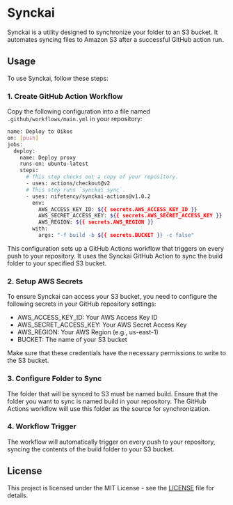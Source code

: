 
# Synckai
Synckai is a utility designed to synchronize your folder to an S3 bucket. It automates syncing files to Amazon S3 after a successful GitHub action run.

## Usage
To use Synckai, follow these steps:

### 1. Create GitHub Action Workflow

Copy the following configuration into a file named `.github/workflows/main.yml` in your repository:

```bash
name: Deploy to Oikos
on: [push]
jobs:
  deploy:
    name: Deploy proxy
    runs-on: ubuntu-latest
    steps:
      # This step checks out a copy of your repository.
      - uses: actions/checkout@v2
      # This step runs `synckai sync`.
      - uses: nifetency/synckai-actions@v1.0.2
        env:
          AWS_ACCESS_KEY_ID: ${{ secrets.AWS_ACCESS_KEY_ID }}
          AWS_SECRET_ACCESS_KEY: ${{ secrets.AWS_SECRET_ACCESS_KEY }}
          AWS_REGION: ${{ secrets.AWS_REGION }}
        with:
          args: "-f build -b ${{ secrets.BUCKET }} -c false"
```
This configuration sets up a GitHub Actions workflow that triggers on every push to your repository. It uses the Synckai GitHub Action to sync the build folder to your specified S3 bucket.

### 2. Setup AWS Secrets
To ensure Synckai can access your S3 bucket, you need to configure the following secrets in your GitHub repository settings:

- AWS_ACCESS_KEY_ID: Your AWS Access Key ID
- AWS_SECRET_ACCESS_KEY: Your AWS Secret Access Key
- AWS_REGION: Your AWS Region (e.g., us-east-1)
- BUCKET: The name of your S3 bucket

Make sure that these credentials have the necessary permissions to write to the S3 bucket.

### 3. Configure Folder to Sync
The folder that will be synced to S3 must be named build. Ensure that the folder you want to sync is named build in your repository. The GitHub Actions workflow will use this folder as the source for synchronization.

### 4. Workflow Trigger
The workflow will automatically trigger on every push to your repository, syncing the contents of the build folder to your S3 bucket.



## License

This project is licensed under the MIT License - see the [LICENSE](./LICENSE) file for details.
